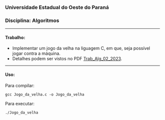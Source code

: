 ### Universidade Estadual do Oeste do Paraná
### Disciplina: Algoritmos

---

#### **Trabalho:**
- Implementar um jogo da velha na liguagem C, em que, seja possível jogar contra a máquina.
- Detalhes podem ser vistos no PDF [Trab_Alg_02_2023](https://github.com/yVinicin/Jogo-da-Velha/blob/main/Trab_Alg_02_2023.pdf).

---

#### **Uso:**

Para compilar:
```
gcc Jogo_da_velha.c -o Jogo_da_velha
```

Para executar:
```
./Jogo_da_velha
```
